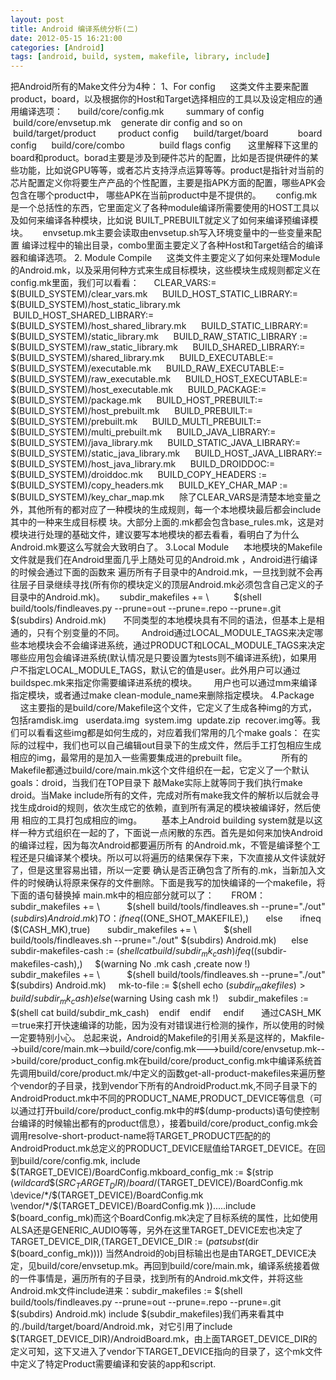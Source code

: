 ```yaml
---
layout: post
title: Android 编译系统分析(二)
date: 2012-05-15 16:21:00
categories: [Android]
tags: [android, build, system, makefile, library, include]
---
```

把Android所有的Make文件分为4种： 1、For config      这类文件主要来配置product，board，以及根据你的Host和Target选择相应的工具以及设定相应的通用编译选项：      build/core/config.mk         summary of config      build/core/envsetup.mk    generate dir config and so on      build/target/product         product config      build/target/board            board config      build/core/combo              build flags config       这里解释下这里的board和product。borad主要是涉及到硬件芯片的配置，比如是否提供硬件的某些功能，比如说GPU等等，或者芯片支持浮点运算等等。product是指针对当前的芯片配置定义你将要生产产品的个性配置，主要是指APK方面的配置，哪些APK会包含在哪个product中， 哪些APK在当前product中是不提供的。      config.mk是一个总括性的东西，它里面定义了各种module编译所需要使用的HOST工具以及如何来编译各种模块，比如说 BUILT_PREBUILT就定义了如何来编译预编译模块。      envsetup.mk主要会读取由envsetup.sh写入环境变量中的一些变量来配置 编译过程中的输出目录，combo里面主要定义了各种Host和Target结合的编译器和编译选项。
2. Module Compile      这类文件主要定义了如何来处理Module的Android.mk，以及采用何种方式来生成目标模块，这些模块生成规则都定义在config.mk里面，我们可以看看：      CLEAR_VARS:= $(BUILD_SYSTEM)/clear_vars.mk      BUILD_HOST_STATIC_LIBRARY:= $(BUILD_SYSTEM)/host_static_library.mk      BUILD_HOST_SHARED_LIBRARY:= $(BUILD_SYSTEM)/host_shared_library.mk      BUILD_STATIC_LIBRARY:= $(BUILD_SYSTEM)/static_library.mk      BUILD_RAW_STATIC_LIBRARY := $(BUILD_SYSTEM)/raw_static_library.mk      BUILD_SHARED_LIBRARY:= $(BUILD_SYSTEM)/shared_library.mk      BUILD_EXECUTABLE:= $(BUILD_SYSTEM)/executable.mk      BUILD_RAW_EXECUTABLE:= $(BUILD_SYSTEM)/raw_executable.mk      BUILD_HOST_EXECUTABLE:= $(BUILD_SYSTEM)/host_executable.mk      BUILD_PACKAGE:= $(BUILD_SYSTEM)/package.mk      BUILD_HOST_PREBUILT:= $(BUILD_SYSTEM)/host_prebuilt.mk      BUILD_PREBUILT:= $(BUILD_SYSTEM)/prebuilt.mk      BUILD_MULTI_PREBUILT:= $(BUILD_SYSTEM)/multi_prebuilt.mk      BUILD_JAVA_LIBRARY:= $(BUILD_SYSTEM)/java_library.mk      BUILD_STATIC_JAVA_LIBRARY:= $(BUILD_SYSTEM)/static_java_library.mk      BUILD_HOST_JAVA_LIBRARY:= $(BUILD_SYSTEM)/host_java_library.mk      BUILD_DROIDDOC:= $(BUILD_SYSTEM)/droiddoc.mk      BUILD_COPY_HEADERS := $(BUILD_SYSTEM)/copy_headers.mk      BUILD_KEY_CHAR_MAP := $(BUILD_SYSTEM)/key_char_map.mk      除了CLEAR_VARS是清楚本地变量之外，其他所有的都对应了一种模块的生成规则，每一个本地模块最后都会include其中的一种来生成目标模 块。大部分上面的.mk都会包含base_rules.mk，这是对模块进行处理的基础文件，建议要写本地模块的都去看看，看明白了为什么 Android.mk要这么写就会大致明白了。
3.Local Module      本地模块的Makefile文件就是我们在Android里面几乎上随处可见的Android.mk ，Android进行编译的时候会通过下面的函数来 遍历所有子目录中的Android.mk，一旦找到就不会再往层子目录继续寻找(所有你的模块定义的顶层Android.mk必须包含自己定义的子目录中的Android.mk)。      subdir_makefiles += \          $(shell build/tools/findleaves.py --prune=out --prune=.repo --prune=.git $(subdirs) Android.mk)       不同类型的本地模块具有不同的语法，但基本上是相通的，只有个别变量的不同。       Android通过LOCAL_MODULE_TAGS来决定哪些本地模块会不会编译进系统，通过PRODUCT和LOCAL_MODULE_TAGS来决定哪些应用包会编译进系统(默认情况是只要设置为tests则不编译进系统)，如果用户不指定LOCAL_MODULE_TAGS，默认它的值是user。此外用户可以通过buildspec.mk来指定你需要编译进系统的模块。       用户也可以通过mm来编译指定模块，或者通过make clean-module_name来删除指定模块。
4.Package        这主要指的是build/core/Makefile这个文件，它定义了生成各种img的方式，包括ramdisk.img   userdata.img  system.img  update.zip  recover.img等。我们可以看看这些img都是如何生成的，对应着我们常用的几个make goals：
在实际的过程中，我们也可以自己编辑out目录下的生成文件，然后手工打包相应生成相应的img，最常用的是加入一些需要集成进的prebuilt file。              所有的Makefile都通过build/core/main.mk这个文件组织在一起，它定义了一个默认goals：droid，当我们在TOP目录下 敲Make实际上就等同于我们执行make droid。当Make include所有的文件，完成对所有make我文件的解析以后就会寻找生成droid的规则，依次生成它的依赖，直到所有满足的模块被编译好，然后使用 相应的工具打包成相应的img。
       基本上Android building system就是以这样一种方式组织在一起的了，下面说一点闲散的东西。首先是如何来加快Android的编译过程，因为每次Android都要遍历所有 的Android.mk，不管是编译整个工程还是只编译某个模块。所以可以将遍历的结果保存下来，下次直接从文件读就好了，但是这里容易出错，所以一定要 确认是否正确包含了所有的.mk，当新加入文件的时候确认将原来保存的文件删除。下面是我写的加快编译的一个makefile，将下面的语句替换掉 main.mk中的相应部分就可以了：       FROM：       subdir_makefiles += \           $(shell build/tools/findleaves.sh --prune="./out" $(subdirs) Android.mk)       TO：       ifneq ($(ONE_SHOT_MAKEFILE),)       else       ifneq ($(CASH_MK),true)       subdir_makefiles += \           $(shell build/tools/findleaves.sh --prune="./out" $(subdirs) Android.mk)      else     subdir-makefiles-cash := $(shell cat build/subdir_mk_cash)     ifeq ($(subdir-makefiles-cash),)     $(warning No .mk cash ,create now !)     subdir_makefiles += \           $(shell build/tools/findleaves.sh --prune="./out" $(subdirs) Android.mk)     mk-to-file := $(shell echo $(subdir_makefiles) > build/subdir_mk_cash)      else    $(warning Using cash mk !)    subdir_makefiles := $(shell cat build/subdir_mk_cash)    endif    endif
    endif       通过CASH_MK＝true来打开快速编译的功能，因为没有对错误进行检测的操作，所以使用的时候一定要特别小心。
总起来说，Android的Makefile的引用关系是这样的，Makfile-->build/core/main.mk-->build/core/config.mk--->build/core/envsetup.mk-->build/core/product_config.mk在build/core/product_config.mk中编译系统首先调用build/core/product.mk/中定义的函数get-all-product-makefiles来遍历整个vendor的子目录，找到vendor下所有的AndroidProduct.mk,不同子目录下的AndroidProduct.mk中不同的PRODUCT_NAME,PRODUCT_DEVICE等信息（可以通过打开build/core/product_config.mk中的#$(dump-products)语句使控制台编译的时候输出都有的product信息），接着build/core/product_config.mk会调用resolve-short-product-name将TARGET_PRODUCT匹配的的AndroidProduct.mk总定义的PRODUCT_DEVICE赋值给TARGET_DEVICE。在回到build/core/config.mk, include $(TARGET_DEVICE)/BoardConfig.mkboard_config_mk := \$(strip $(wildcard \$(SRC_TARGET_DIR)/board/$(TARGET_DEVICE)/BoardConfig.mk \device/*/$(TARGET_DEVICE)/BoardConfig.mk \vendor/*/$(TARGET_DEVICE)/BoardConfig.mk \)).....include $(board_config_mk)而这个BoardConfig.mk决定了目标系统的属性，比如使用ALSA还是GENERIC_AUDIO等等，另外在这里TARGET_DEVICE宏也决定了TARGET_DEVICE_DIR,(TARGET_DEVICE_DIR := $(patsubst %/,%,$(dir $(board_config_mk))))
当然Android的obj目标输出也是由TARGET_DEVICE决定，见build/core/envsetup.mk。再回到build/core/main.mk，编译系统接着做的一件事情是，遍历所有的子目录，找到所有的Android.mk文件，并将这些Android.mk文件include进来：subdir_makefiles := \$(shell build/tools/findleaves.py --prune=out --prune=.repo --prune=.git $(subdirs) Android.mk)
include $(subdir_makefiles)我们再来看其中的./build/target/board/Android.mk，对它引用了include $(TARGET_DEVICE_DIR)/AndroidBoard.mk，由上面TARGET_DEVICE_DIR的定义可知，这下又进入了vendor下TARGET_DEVICE指向的目录了，这个mk文件中定义了特定Product需要编译和安装的app和script.